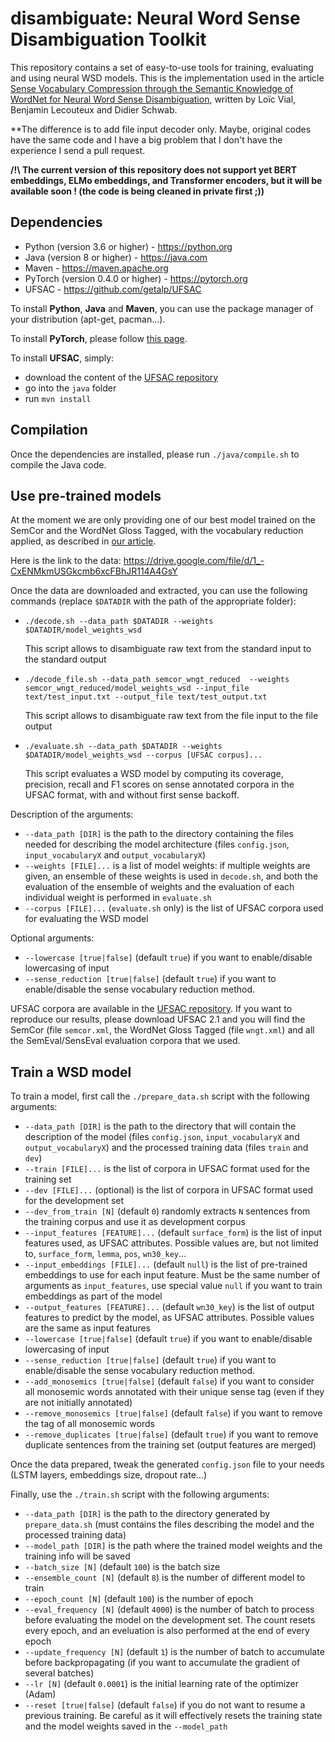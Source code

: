 # disambiguate: Neural Word Sense Disambiguation Toolkit

This repository contains a set of easy-to-use tools for training, evaluating and using neural WSD models. 
This is the implementation used in the article [Sense Vocabulary Compression through the Semantic Knowledge of WordNet for Neural Word Sense Disambiguation](https://arxiv.org/abs/1905.05677), written by Loïc Vial, Benjamin Lecouteux and Didier Schwab.

**The difference is to add file input decoder only. Maybe, original codes have the same code and I have a big problem that I don't have the experience I send a pull request. 

**/!\ The current version of this repository does not support yet BERT embeddings, ELMo embeddings, and Transformer encoders, but it will be available soon ! (the code is being cleaned in private first ;))**

## Dependencies
- Python (version 3.6 or higher) - <https://python.org>
- Java (version 8 or higher) - <https://java.com>
- Maven - <https://maven.apache.org>
- PyTorch (version 0.4.0 or higher) - <https://pytorch.org>
- UFSAC - <https://github.com/getalp/UFSAC>

To install **Python**, **Java** and **Maven**, you can use the package manager of your distribution (apt-get, pacman...).

To install **PyTorch**, please follow [this page](https://pytorch.org/get-started).

To install **UFSAC**, simply:
- download the content of the [UFSAC repository](https://github.com/getalp/UFSAC)
- go into the `java` folder 
- run `mvn install`

## Compilation

Once the dependencies are installed, please run `./java/compile.sh` to compile the Java code. 

## Use pre-trained models

At the moment we are only providing one of our best model trained on the SemCor and the WordNet Gloss Tagged, with the vocabulary reduction applied, as described in [our article](https://arxiv.org/abs/1811.00960).

Here is the link to the data: <https://drive.google.com/file/d/1_-CxENMkmUSGkcmb6xcFBhJR114A4GsY>

Once the data are downloaded and extracted, you can use the following commands (replace `$DATADIR` with the path of the appropriate folder):
- `./decode.sh --data_path $DATADIR --weights $DATADIR/model_weights_wsd`

  This script allows to disambiguate raw text from the standard input to the standard output

- `./decode_file.sh --data_path semcor_wngt_reduced  --weights semcor_wngt_reduced/model_weights_wsd --input_file text/test_input.txt --output_file text/test_output.txt`

  This script allows to disambiguate raw text from the file input to the file output

- `./evaluate.sh --data_path $DATADIR --weights $DATADIR/model_weights_wsd --corpus [UFSAC corpus]...` 

  This script evaluates a WSD model by computing its coverage, precision, recall and F1 scores on sense annotated corpora in the UFSAC format, with and without first sense backoff.  

Description of the arguments:
- `--data_path [DIR]` is the path to the directory containing the files needed for describing the model architecture (files `config.json`, `input_vocabularyX` and `output_vocabularyX`) 
- `--weights [FILE]...` is a list of model weights: if multiple weights are given, an ensemble of these weights is used in `decode.sh`, and both the evaluation of the ensemble of weights and the evaluation of each individual weight is performed in `evaluate.sh`
- `--corpus [FILE]...` (`evaluate.sh` only) is the list of UFSAC corpora used for evaluating the WSD model

Optional arguments: 
- `--lowercase [true|false]` (default `true`) if you want to enable/disable lowercasing of input
- `--sense_reduction [true|false]` (default `true`) if you want to enable/disable the sense vocabulary reduction method.

UFSAC corpora are available in the [UFSAC repository](https://github.com/getalp/UFSAC). If you want to reproduce our results, please download UFSAC 2.1 and you will find the SemCor (file `semcor.xml`, the WordNet Gloss Tagged (file `wngt.xml`) and all the SemEval/SensEval evaluation corpora that we used.

## Train a WSD model

To train a model, first call the `./prepare_data.sh` script with the following arguments:
- `--data_path [DIR]` is the path to the directory that will contain the description of the model (files `config.json`, `input_vocabularyX` and `output_vocabularyX`) and the processed training data (files `train` and `dev`)
- `--train [FILE]...` is the list of corpora in UFSAC format used for the training set
- `--dev [FILE]...` (optional) is the list of corpora in UFSAC format used for the development set
- `--dev_from_train [N]` (default `0`) randomly extracts `N` sentences from the training corpus and use it as development corpus
- `--input_features [FEATURE]...` (default `surface_form`) is the list of input features used, as UFSAC attributes. Possible values are, but not limited to, `surface_form`, `lemma`, `pos`, `wn30_key`...
- `--input_embeddings [FILE]...` (default `null`) is the list of pre-trained embeddings to use for each input feature. Must be the same number of arguments as `input_features`, use special value `null` if you want to train embeddings as part of the model
- `--output_features [FEATURE]...` (default `wn30_key`) is the list of output features to predict by the model, as UFSAC attributes. Possible values are the same as input features
- `--lowercase [true|false]` (default `true`) if you want to enable/disable lowercasing of input
- `--sense_reduction [true|false]` (default `true`) if you want to enable/disable the sense vocabulary reduction method.
- `--add_monosemics [true|false]` (default `false`) if you want to consider all monosemic words annotated with their unique sense tag (even if they are not initially annotated) 
- `--remove_monosemics [true|false]` (default `false`) if you want to remove the tag of all monosemic words
- `--remove_duplicates [true|false]` (default `true`) if you want to remove duplicate sentences from the training set (output features are merged)

Once the data prepared, tweak the generated `config.json` file to your needs (LSTM layers, embeddings size, dropout rate...)

Finally, use the `./train.sh` script with the following arguments:
- `--data_path [DIR]` is the path to the directory generated by `prepare_data.sh` (must contains the files describing the model and the processed training data)
- `--model_path [DIR]` is the path where the trained model weights and the training info will be saved
- `--batch_size [N]` (default `100`) is the batch size
- `--ensemble_count [N]` (default `8`) is the number of different model to train
- `--epoch_count [N]` (default `100`) is the number of epoch
- `--eval_frequency [N]` (default `4000`) is the number of batch to process before evaluating the model on the development set. The count resets every epoch, and an eveluation is also performed at the end of every epoch 
- `--update_frequency [N]` (default `1`) is the number of batch to accumulate before backpropagating (if you want to accumulate the gradient of several batches)
- `--lr [N]` (default `0.0001`) is the initial learning rate of the optimizer (Adam)
- `--reset [true|false]` (default `false`) if you do not want to resume a previous training. Be careful as it will effectively resets the training state and the model weights saved in the `--model_path`

